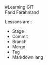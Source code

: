 #Learning GIT  
 Farid Farahmand 

 Lessons are : 
 * Stage
 * Commit
 * Branch
 * Merge
 * Tag
 * Markdown lang
